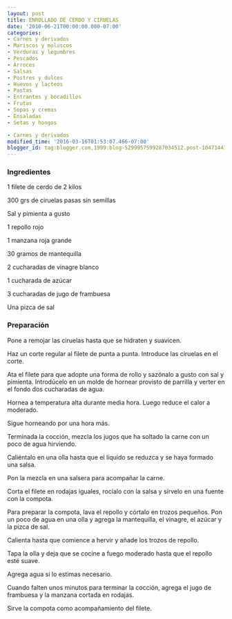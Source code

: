 ```yaml
---
layout: post
title: ENROLLADO DE CERDO Y CIRUELAS
date: '2010-06-21T00:00:00.000-07:00'
categories:
- Carnes y derivados
- Mariscos y moluscos
- Verduras y legumbres
- Pescados
- Arroces
- Salsas
- Postres y dulces
- Huevos y lacteos
- Pastas
- Entrantes y bocadillos
- Frutas
- Sopas y cremas
- Ensaladas
- Setas y hongos

- Carnes y derivados
modified_time: '2016-03-16T01:53:07.466-07:00'
blogger_id: tag:blogger.com,1999:blog-5299957599287034512.post-1047144173438418001
---
```


<h3>Ingredientes</h3>

1 filete de cerdo de 2 kilos

300 grs de ciruelas pasas sin semillas

Sal y pimienta a gusto

1 repollo rojo

1 manzana roja grande

30 gramos de mantequilla

2 cucharadas de vinagre blanco

1 cucharada de azúcar

3 cucharadas de jugo de frambuesa

Una pizca de sal

<h3>Preparación</h3>

Pone a remojar las ciruelas hasta que se hidraten y suavicen.

Haz un corte regular al filete de punta a punta. Introduce las ciruelas en el corte.

Ata el filete para que adopte una forma de rollo y sazónalo a gusto con sal y pimienta. Introdúcelo en un molde de hornear provisto de parrilla y verter en el fondo dos cucharadas de agua.

Hornea a temperatura alta durante media hora. Luego reduce el calor a moderado.

Sigue horneando por una hora más.

Terminada la cocción, mezcla los jugos que ha soltado la carne con un poco de agua hirviendo.

Caliéntalo en una olla hasta que el líquido se reduzca y se haya formado una salsa.

Pon la mezcla en una salsera para acompañar la carne.

Corta el filete en rodajas iguales, rocíalo con la salsa y sírvelo en una fuente con la compota.

Para preparar la compota, lava el repollo y córtalo en trozos pequeños. Pon un poco de agua en una olla y agrega la mantequilla, el vinagre, el azúcar y la pizca de sal.

Calienta hasta que comience a hervir y añade los trozos de repollo.

Tapa la olla y deja que se cocine a fuego moderado hasta que el repollo esté suave.

Agrega agua si lo estimas necesario.

Cuando falten unos minutos para terminar la cocción, agrega el jugo de frambuesa y la manzana cortada en rodajas.

Sirve la compota como acompañamiento del filete.

